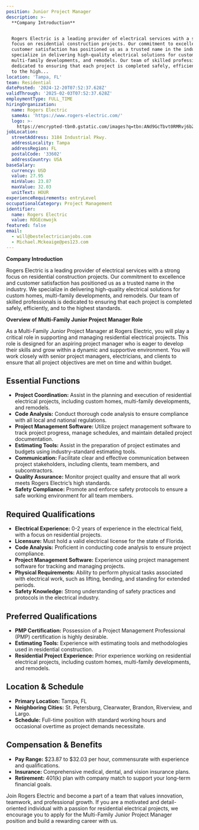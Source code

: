 ```yaml
---
position: Junior Project Manager
description: >-
  **Company Introduction**


  Rogers Electric is a leading provider of electrical services with a strong
  focus on residential construction projects. Our commitment to excellence and
  customer satisfaction has positioned us as a trusted name in the industry. We
  specialize in delivering high-quality electrical solutions for custom homes,
  multi-family developments, and remodels. Our team of skilled professionals is
  dedicated to ensuring that each project is completed safely, efficiently, and
  to the high...
location: 'Tampa, FL'
team: Residential
datePosted: '2024-12-20T07:52:37.628Z'
validThrough: '2025-02-03T07:52:37.628Z'
employmentType: FULL_TIME
hiringOrganization:
  name: Rogers Electric
  sameAs: 'https://www.rogers-electric.com/'
  logo: >-
    https://encrypted-tbn0.gstatic.com/images?q=tbn:ANd9GcTbvt0RMRvj6bZdL81Q6HJeRVl_qflQIGgp9w&s
jobLocation:
  streetAddress: 3184 Industrial Pkwy.
  addressLocality: Tampa
  addressRegion: FL
  postalCode: '33602'
  addressCountry: USA
baseSalary:
  currency: USD
  value: 27.95
  minValue: 23.87
  maxValue: 32.03
  unitText: HOUR
experienceRequirements: entryLevel
occupationalCategory: Project Management
identifier:
  name: Rogers Electric
  value: ROGEcmwojk
featured: false
email:
  - will@bestelectricianjobs.com
  - Michael.Mckeaige@pes123.com
---
```




**Company Introduction**

Rogers Electric is a leading provider of electrical services with a strong focus on residential construction projects. Our commitment to excellence and customer satisfaction has positioned us as a trusted name in the industry. We specialize in delivering high-quality electrical solutions for custom homes, multi-family developments, and remodels. Our team of skilled professionals is dedicated to ensuring that each project is completed safely, efficiently, and to the highest standards.

**Overview of Multi-Family Junior Project Manager Role**

As a Multi-Family Junior Project Manager at Rogers Electric, you will play a critical role in supporting and managing residential electrical projects. This role is designed for an aspiring project manager who is eager to develop their skills and grow within a dynamic and supportive environment. You will work closely with senior project managers, electricians, and clients to ensure that all project objectives are met on time and within budget.

## Essential Functions

- **Project Coordination:** Assist in the planning and execution of residential electrical projects, including custom homes, multi-family developments, and remodels.
- **Code Analysis:** Conduct thorough code analysis to ensure compliance with all local and national regulations.
- **Project Management Software:** Utilize project management software to track project progress, manage schedules, and maintain detailed project documentation.
- **Estimating Tools:** Assist in the preparation of project estimates and budgets using industry-standard estimating tools.
- **Communication:** Facilitate clear and effective communication between project stakeholders, including clients, team members, and subcontractors.
- **Quality Assurance:** Monitor project quality and ensure that all work meets Rogers Electric’s high standards.
- **Safety Compliance:** Promote and enforce safety protocols to ensure a safe working environment for all team members.

## Required Qualifications

- **Electrical Experience:** 0-2 years of experience in the electrical field, with a focus on residential projects.
- **Licensure:** Must hold a valid electrical license for the state of Florida.
- **Code Analysis:** Proficient in conducting code analysis to ensure project compliance.
- **Project Management Software:** Experience using project management software for tracking and managing projects.
- **Physical Requirements:** Ability to perform physical tasks associated with electrical work, such as lifting, bending, and standing for extended periods.
- **Safety Knowledge:** Strong understanding of safety practices and protocols in the electrical industry.

## Preferred Qualifications

- **PMP Certification:** Possession of a Project Management Professional (PMP) certification is highly desirable.
- **Estimating Tools:** Experience with estimating tools and methodologies used in residential construction.
- **Residential Project Experience:** Prior experience working on residential electrical projects, including custom homes, multi-family developments, and remodels.

## Location & Schedule

- **Primary Location:** Tampa, FL
- **Neighboring Cities:** St. Petersburg, Clearwater, Brandon, Riverview, and Largo.
- **Schedule:** Full-time position with standard working hours and occasional overtime as project demands necessitate.

## Compensation & Benefits

- **Pay Range:** $23.87 to $32.03 per hour, commensurate with experience and qualifications.
- **Insurance:** Comprehensive medical, dental, and vision insurance plans.
- **Retirement:** 401(k) plan with company match to support your long-term financial goals.

Join Rogers Electric and become a part of a team that values innovation, teamwork, and professional growth. If you are a motivated and detail-oriented individual with a passion for residential electrical projects, we encourage you to apply for the Multi-Family Junior Project Manager position and build a rewarding career with us.